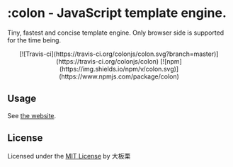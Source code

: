 # :colon - JavaScript template engine.

Tiny, fastest and concise template engine. Only browser side is supported for the time being.

<p align="center">
    [![Travis-ci](https://travis-ci.org/colonjs/colon.svg?branch=master)](https://travis-ci.org/colonjs/colon)
    [![npm](https://img.shields.io/npm/v/colon.svg)](https://www.npmjs.com/package/colon)
</p>

## Usage

See [the website](https://colonjs.github.io/).

## License

Licensed under the [MIT License](https://github.com/colonjs/colon/blob/master/LICENSE) by 大板栗
